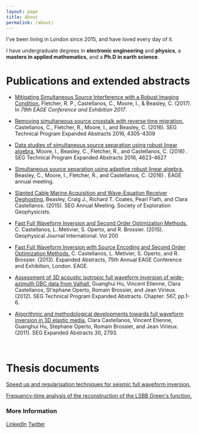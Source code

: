 ```yaml
---
layout: page
title: About
permalink: /about/
---
```


I've been living in London since 2015, and have loved every day of it. 

I have undergraduate degrees in **electronic engineering** and **physics**, a **masters in applied mathematics**, and a **Ph.D in earth science**.  



# Publications and extended abstracts

- [Mitigating Simultaneous Source Interference with a Robust Imaging Condition.](http://earthdoc.eage.org/publication/publicationdetails/?publication=88593) Fletcher, R. P., Castellanos, C., Moore, I., & Beasley, C.  (2017). In *79th EAGE Conference and Exhibition 2017*.

- [Removing simultaneous source crosstalk with reverse time migration.](https://library.seg.org/doi/abs/10.1190/segam2016-13859255.1) Castellanos, C., Fletcher, R., Moore, I., and Beasley, C. (2016). SEG Technical Program Expanded Abstracts 2016, 4305-4309

- [Data studies of simultaneous source separation using robust linear algebra.](https://library.seg.org/doi/abs/10.1190/segam2016-13779503.1) Moore, I., Beasley, C., Fletcher, R., and Castellanos, C. (2016) .  SEG Technical Program Expanded Abstracts 2016, 4623-4627 

- [Simultaneous source separation using adaptive robust linear algebra.](http://earthdoc.eage.org/publication/publicationdetails/?publication=85197) Beasley, C., Moore, I., Fletcher, R., and Castellanos, C. (2016) . EAGE annual meeting.

- [Slanted Cable Marine Acquisition and Wave-Equation Receiver Deghosting.](https://library.seg.org/doi/abs/10.1190/segam2015-5901548.1) Beasley, Craig J., Richard T. Coates, Pearl Flath, and Clara Castellanos. (2015). SEG Annual Meeting. Society of Exploration Geophysicists.

- [Fast Full Waveform Inversion and Second Order Optimization Methods.](https://academic.oup.com/gji/article-abstract/200/2/720/608383?redirectedFrom=fulltext) C. Castellanos, L. Metivier, S. Operto, and R. Brossier. (2015). Geophysical Journal International. Vol 200

- [Fast Full Waveform Inversion with Source Encoding and Second Order Optimization Methods.](http://www.earthdoc.org/publication/publicationdetails/?publication=68634) C. Castellanos, L. Metivier, S. Operto, and R. Brossier. (2013). Expanded Abstracts, 75th Annual EAGE Conference and  Exhibition, London. EAGE. 

- [Assessment of 3D acoustic isotropic full waveform inversion of wide-azimuth OBC data from Valhall.](https://library.seg.org/doi/abs/10.1190/segam2012-0973.1) Guanghui Hu, Vincent Etienne, Clara Castellanos, St\'ephane Operto, Romain Brossier, and Jean Virieux. (2012). SEG Technical Program Expanded Abstracts. Chapter: 567, pp.1-6.

- [Algorithmic and methodological developments towards full waveform inversion in 3D elastic media.](https://library.seg.org/doi/abs/10.1190/1.3627774) Clara Castellanos, Vincent Etienne, Guanghui Hu, Stephane Operto, Romain Brossier, and Jean Virieux. (2011). SEG Expanded Abstracts 30, 2793.

  ​

# Thesis documents

[Speed up and regularisation techniques for seismic full waveform inversion.](https://github.com/whatisAI/whatisAI.github.io/blob/master/images/MainThesis.pdf)

[Frequency-time analysis of the reconstruction of the LSBB Green's function.](https://github.com/whatisAI/whatisAI.github.io/blob/master/images/document_S2.pdf)

### More Information

[LinkedIn](https://www.linkedin.com/in/clara-castellanos-lopez-559b0b92/)
[Twitter](https://twitter.com/ClaraCaste)